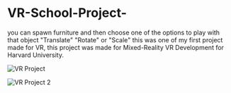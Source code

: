 # VR-School-Project-
you can spawn furniture and then choose one of the options to play with that object 
"Translate" "Rotate" or "Scale" this was one of my first project made for VR, this project was made for Mixed-Reality VR Development for Harvard University.

![VR Project](https://github.com/GamedevBranislav/VR-School-Project-/assets/61313508/c3005b88-6f4b-443a-91c3-ca3bc2bcf537)


![VR Project 2](https://github.com/GamedevBranislav/VR-School-Project-/assets/61313508/155c2b39-fc70-4718-b3a9-baf2eb5fd03d)
